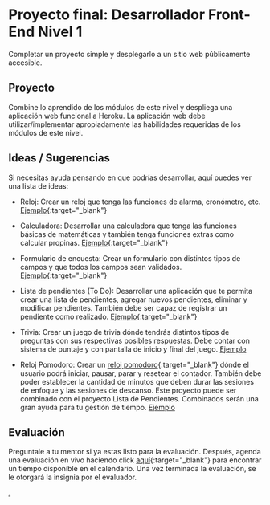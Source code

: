 # Proyecto final: Desarrollador Front-End Nivel 1

Completar un proyecto simple y desplegarlo a un sitio web públicamente accesible.

## Proyecto

Combine lo aprendido de los módulos de este nivel y despliega una aplicación web funcional a Heroku. La aplicación web debe utilizar/implementar apropiadamente las habilidades requeridas de los módulos de este nivel.

## Ideas / Sugerencias

Si necesitas ayuda pensando en que podrías desarrollar, aquí puedes ver una lista de ideas:

* Reloj: Crear un reloj que tenga las funciones de alarma, cronómetro, etc. [Ejemplo](https://codepen.io/codifiedconcepts/full/bwgxRq){:target="_blank"}

* Calculadora: Desarrollar una calculadora que tenga las funciones básicas de matemáticas y también tenga funciones extras como calcular propinas. [Ejemplo](https://codepen.io/cphemm/full/reNwWd){:target="_blank"}

* Formulario de encuesta: Crear un formulario con distintos tipos de campos y que todos los campos sean validados. [Ejemplo](https://codepen.io/SitePoint/full/akPoad){:target="_blank"}

* Lista de pendientes (To Do): Desarrollar una aplicación que te permita crear una lista de pendientes, agregar nuevos pendientes, eliminar y modificar pendientes. También debe ser capaz de registrar un pendiente como realizado. [Ejemplo](https://codepen.io/JohnPaulFich/full/MXmzzM){:target="_blank"}

* Trivia: Crear un juego de trivia dónde tendrás distintos tipos de preguntas con sus respectivas posibles respuestas. Debe contar con sistema de puntaje y con pantalla de inicio y final del juego. [Ejemplo](https://codepen.io/SitePoint/full/GmPjjL)

* Reloj Pomodoro: Crear un [reloj pomodoro](https://blog.trello.com/es/tecnica-pomodoro){:target="_blank"} dónde el usuario podrá iniciar, pausar, parar y resetear el contador. También debe poder establecer la cantidad de minutos que deben durar las sesiones de enfoque y las sesiones de descanso.
Este proyecto puede ser combinado con el proyecto Lista de Pendientes. Combinados serán una gran ayuda para tu gestión de tiempo. [Ejemplo](https://pomofocus.io/)

## Evaluación

Preguntale a tu mentor si ya estas listo para la evaluación. Después, agenda una evaluación en vivo haciendo click [aquí](https://calendly.com/codex-evaluations/capstone-1?a1=AiwQow-qSKyuxASGZZIORA&a2=Level%201){:target="_blank"} para encontrar un tiempo disponible en el calendario. Una vez terminada la evaluación, se le otorgará la insignia por el evaluador.

[.](level-1)